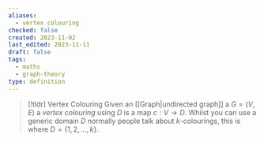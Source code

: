 ```yaml
---
aliases:
  - vertex colouring
checked: false
created: 2023-11-02
last_edited: 2023-11-11
draft: false
tags:
  - maths
  - graph-theory
type: definition
---
```

>[!tldr] Vertex Colouring
> Given an [[Graph|undirected graph]] a $G = (V,E)$ a *vertex colouring* using $D$ is a map $c: V \rightarrow D$.
> Whilst you can use a generic domain $D$ normally people talk about $k$-colourings, this is where $D = \{1,2, \ldots, k\}$.

